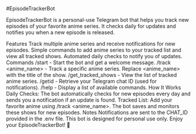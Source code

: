 
#EpisodeTrackerBot

EpisodeTrackerBot is a personal-use Telegram bot that helps you track new episodes of your favorite anime series. It checks daily for updates and notifies you when a new episode is released.

Features
Track multiple anime series and receive notifications for new episodes.
Simple commands to add anime series to your tracked list and view all tracked shows.
Automated daily checks to notify you of updates.
Commands
/start - Start the bot and get a welcome message.
/track <anime_name> - Track a specific anime series. Replace <anime_name> with the title of the show.
/get_tracked_shows - View the list of tracked anime series.
/getid - Retrieve your Telegram chat ID (used for notifications).
/help - Display a list of available commands.
How It Works
Daily Checks: The bot automatically checks for new episodes every day and sends you a notification if an update is found.
Tracked List: Add your favorite anime using /track <anime_name>. The bot saves and monitors these shows for new episodes.
Notes
Notifications are sent to the CHAT_ID provided in the .env file.
This bot is designed for personal use only.
Enjoy your EpisodeTrackerBot! 🎉
